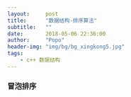 ```yaml
---
layout:     post
title:      "数据结构-排序算法"
subtitle:   ""
date:       2018-05-06 22:36:00
author:     "Popo"
header-img: "img/bg/bg_xingkong5.jpg"
tags:
    - c++ 数据结构
---
```



### 冒泡排序